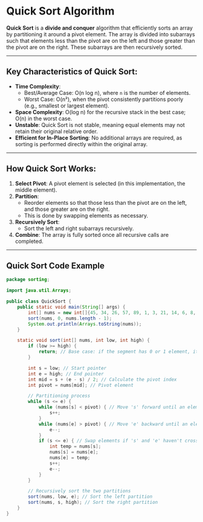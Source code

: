 # Quick Sort Algorithm

**Quick Sort** is a **divide and conquer** algorithm that efficiently sorts an array by partitioning it around a pivot element. The array is divided into subarrays such that elements less than the pivot are on the left and those greater than the pivot are on the right. These subarrays are then recursively sorted.

---

## Key Characteristics of Quick Sort:
- **Time Complexity**:
  - Best/Average Case: O(n log n), where `n` is the number of elements.
  - Worst Case: O(n²), when the pivot consistently partitions poorly (e.g., smallest or largest element).
- **Space Complexity**: O(log n) for the recursive stack in the best case; O(n) in the worst case.
- **Unstable**: Quick Sort is not stable, meaning equal elements may not retain their original relative order.
- **Efficient for In-Place Sorting**: No additional arrays are required, as sorting is performed directly within the original array.

---

## How Quick Sort Works:
1. **Select Pivot**: A pivot element is selected (in this implementation, the middle element).
2. **Partition**: 
   - Reorder elements so that those less than the pivot are on the left, and those greater are on the right.
   - This is done by swapping elements as necessary.
3. **Recursively Sort**: 
   - Sort the left and right subarrays recursively.
4. **Combine**: The array is fully sorted once all recursive calls are completed.

---

## Quick Sort Code Example

```java
package sorting;

import java.util.Arrays;

public class QuickSort {
    public static void main(String[] args) {
        int[] nums = new int[]{45, 34, 26, 57, 89, 1, 3, 21, 14, 6, 8, 9};
        sort(nums, 0, nums.length - 1);
        System.out.println(Arrays.toString(nums));
    }

    static void sort(int[] nums, int low, int high) {
        if (low >= high) {
            return; // Base case: if the segment has 0 or 1 element, it's sorted
        }

        int s = low; // Start pointer
        int e = high; // End pointer
        int mid = s + (e - s) / 2; // Calculate the pivot index
        int pivot = nums[mid]; // Pivot element

        // Partitioning process
        while (s <= e) {
            while (nums[s] < pivot) { // Move 's' forward until an element >= pivot is found
                s++;
            }
            while (nums[e] > pivot) { // Move 'e' backward until an element <= pivot is found
                e--;
            }
            if (s <= e) { // Swap elements if 's' and 'e' haven't crossed
                int temp = nums[s];
                nums[s] = nums[e];
                nums[e] = temp;
                s++;
                e--;
            }
        }

        // Recursively sort the two partitions
        sort(nums, low, e); // Sort the left partition
        sort(nums, s, high); // Sort the right partition
    }
}